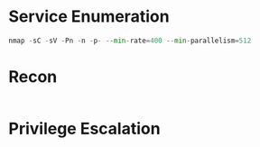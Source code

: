 # Service Enumeration
```python
nmap -sC -sV -Pn -n -p- --min-rate=400 --min-parallelism=512

```

# Recon
```python


```

# Privilege Escalation
```python


```